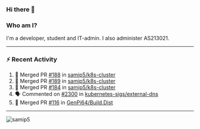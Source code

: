 ### Hi there 👋

### Who am I?
I'm a developer, student and IT-admin. I also administer AS213021.

---
### :zap: Recent Activity
<!--START_SECTION:activity-->
1. 🎉 Merged PR [#188](https://github.com/samip5/k8s-cluster/pull/188) in [samip5/k8s-cluster](https://github.com/samip5/k8s-cluster)
2. 🎉 Merged PR [#189](https://github.com/samip5/k8s-cluster/pull/189) in [samip5/k8s-cluster](https://github.com/samip5/k8s-cluster)
3. 🎉 Merged PR [#184](https://github.com/samip5/k8s-cluster/pull/184) in [samip5/k8s-cluster](https://github.com/samip5/k8s-cluster)
4. 🗣 Commented on [#2300](https://github.com/kubernetes-sigs/external-dns/issues/2300) in [kubernetes-sigs/external-dns](https://github.com/kubernetes-sigs/external-dns)
5. 🎉 Merged PR [#116](https://github.com/GenPi64/Build.Dist/pull/116) in [GenPi64/Build.Dist](https://github.com/GenPi64/Build.Dist)
<!--END_SECTION:activity-->
---

<img align="center" src="https://github-readme-stats.vercel.app/api?username=samip5&show_icons=true" alt="samip5" />
